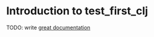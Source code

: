 # Introduction to test_first_clj

TODO: write [great documentation](http://jacobian.org/writing/what-to-write/)
